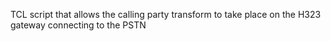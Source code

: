 TCL script that allows the calling party transform to take place on the H323 gateway connecting to the PSTN
